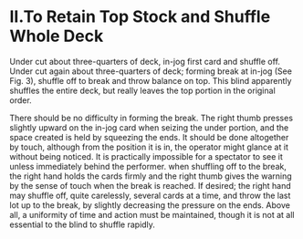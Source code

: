 # II.To Retain Top Stock and Shuffle Whole Deck

Under cut about three-quarters of deck, in-jog first card and shuffle off. Under cut again about three-quarters of deck; forming break at in-jog \(See Fig. 3\), shuffle off to break and throw balance on top. This blind apparently shuffles the entire deck, but really leaves the top portion in the original order.

There should be no difficulty in forming the break. The right thumb presses slightly upward on the in-jog card when seizing the under portion, and the space created is held by squeezing the ends. It should be done altogether by touch, although from the position it is in, the operator might glance at it without being noticed. It is practically impossible for a spectator to see it unless immediately behind the performer. when shuffling off to the break, the right hand holds the cards firmly and the right thumb gives the warning by the sense of touch when the break is reached. If desired; the right hand may shuffle off, quite carelessly, several cards at a time, and throw the last lot up to the break, by slightly decreasing the pressure on the ends. Above all, a uniformity of time and action must be maintained, though it is not at all essential to the blind to shuffle rapidly.

